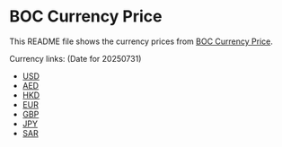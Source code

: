 # BOC Currency Price

This README file shows the currency prices from [BOC Currency Price](https://www.boc.cn/sourcedb/whpj/).

Currency links: (Date for 20250731)

- [USD](https://bocurrencyprice.techina.science/BOC_CURRENCY_PRICE/USD/20250731.json)
- [AED](https://bocurrencyprice.techina.science/BOC_CURRENCY_PRICE/AED/20250731.json)
- [HKD](https://bocurrencyprice.techina.science/BOC_CURRENCY_PRICE/HKD/20250731.json)
- [EUR](https://bocurrencyprice.techina.science/BOC_CURRENCY_PRICE/EUR/20250731.json)
- [GBP](https://bocurrencyprice.techina.science/BOC_CURRENCY_PRICE/GBP/20250731.json)
- [JPY](https://bocurrencyprice.techina.science/BOC_CURRENCY_PRICE/JPY/20250731.json)
- [SAR](https://bocurrencyprice.techina.science/BOC_CURRENCY_PRICE/SAR/20250731.json)

